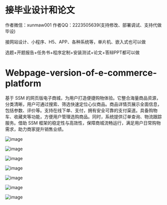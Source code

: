 # 接毕业设计和论文
作者微信：xunmaw001  作者QQ：2223505639(支持修改、部署调试、支持代做毕设)

接网站设计、小程序、H5、APP、各种系统等，单片机、嵌入式也可以做

选题+开题报告+任务书+程序定制+安装测试+论文+答辩PPT都可以做
# Webpage-version-of-e-commerce-platform
基于 SSM 的网页版电子商城，为用户打造便捷购物体验。它整合海量商品资源，分类清晰，用户可通过搜索、筛选快速定位心仪商品。商品详情页展示全面信息，包括参数、评价等。支持在线下单、支付，拥有安全可靠的支付渠道。具备购物车、收藏夹等功能，方便用户管理选购商品。同时，系统提供订单查询、物流跟踪服务。借助 SSM 框架的稳定性与高效性，保障商城流畅运行，满足用户日常购物需求，助力商家提升销售业绩。 

![image](https://github.com/user-attachments/assets/73bef27e-554b-43b8-930a-c3c418395943)

![image](https://github.com/user-attachments/assets/dfbab619-70b6-4474-b7d2-d6b8666c792a)

![image](https://github.com/user-attachments/assets/947371fc-ad21-4416-b05e-567573c71776)

![image](https://github.com/user-attachments/assets/218296db-38f9-4457-863f-ca6a83ed8161)

![image](https://github.com/user-attachments/assets/6f7c4bde-2f5c-4452-bfe1-3ef329d02e0f)

![image](https://github.com/user-attachments/assets/2460a835-505b-48c9-b36e-beb7f649c4a5)

![image](https://github.com/user-attachments/assets/bcf3a756-5aff-46ea-82de-2170749466e8)
